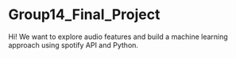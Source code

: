 # Group14_Final_Project
Hi! We want to explore audio features and build a machine learning approach using spotify API and Python.